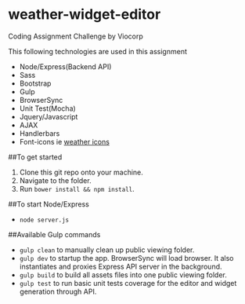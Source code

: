 # weather-widget-editor
Coding Assignment Challenge by Viocorp

This following technologies are used in this assignment

* Node/Express(Backend API)
* Sass
* Bootstrap
* Gulp
* BrowserSync
* Unit Test(Mocha)
* Jquery/Javascript
* AJAX
* Handlerbars
* Font-icons ie [weather icons](http://erikflowers.github.io/weather-icons) 

##To get started
1. Clone this git repo onto your machine.
2. Navigate to the folder.
3. Run `bower install && npm install`.

##To start Node/Express
* `node server.js`

##Available Gulp commands
* `gulp clean` to manually clean up public viewing folder.
* `gulp dev` to startup the app. BrowserSync will load browser.  It also instantiates and proxies Express API server in the background.
* `gulp build` to build all assets files into one public viewing folder.
* `gulp test` to run basic unit tests coverage for the editor and widget generation through API.